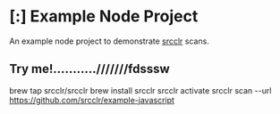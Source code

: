 # [:] Example Node Project

An example node project to demonstrate [srcclr](https://www.srcclr.com) scans.

## Try me!...........///////fdsssw


brew tap srcclr/srcclr
brew install srcclr
srcclr activate
srcclr scan --url https://github.com/srcclr/example-javascript

